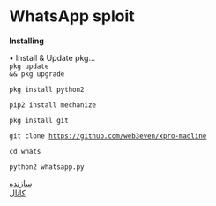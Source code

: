 # WhatsApp sploit

<b> Installing</b>

• <smal>Install & Update pkg...</smal> <br>
<code>pkg update && pkg upgrade</code>

<code>pkg install python2</code>

<code>pip2 install mechanize</code>

<code>pkg install git</code>

<code>git clone https://github.com/web3even/xpro-madline</code>

<code>cd whats</code>

<code>python2 whatsapp.py</code>


[سازنده](https://telegram.me/ApkLearnBot)
<br>
[کانال](https://telegram.me/ApkLearn)
